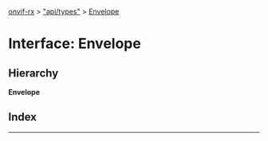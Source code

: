 [onvif-rx](../README.md) > ["api/types"](../modules/_api_types_.md) > [Envelope](../interfaces/_api_types_.envelope.md)

# Interface: Envelope

## Hierarchy

**Envelope**

## Index

---


